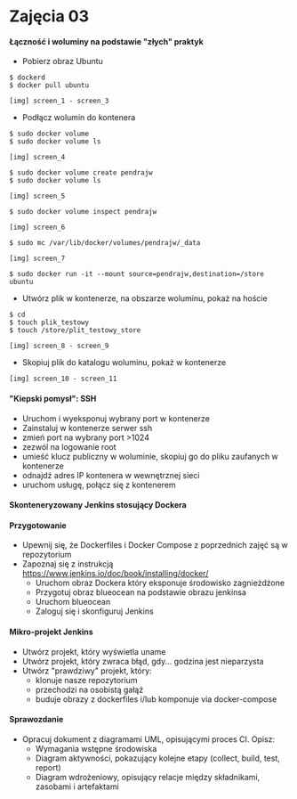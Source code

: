 # Zajęcia 03

#### Łączność i woluminy na podstawie "złych" praktyk

* Pobierz obraz Ubuntu
```shell
$ dockerd
$ docker pull ubuntu
```

`[img] screen_1 - screen_3`
* Podłącz wolumin do kontenera
```shell
$ sudo docker volume
$ sudo docker volume ls
```
`[img] screen_4`
```shell
$ sudo docker volume create pendrajw
$ sudo docker volume ls
```
`[img] screen_5`
```shell
$ sudo docker volume inspect pendrajw
```
`[img] screen_6`
```shell
$ sudo mc /var/lib/docker/volumes/pendrajw/_data
```
`[img] screen_7`
```shell
$ sudo docker run -it --mount source=pendrajw,destination=/store ubuntu
```

* Utwórz plik w kontenerze, na obszarze woluminu, pokaż na hoście

```shell
$ cd
$ touch plik_testowy
$ touch /store/plit_testowy_store
```

`[img] screen_8 - screen_9`

* Skopiuj plik do katalogu woluminu, pokaż w kontenerze

`[img] screen_10 - screen_11`

#### "Kiepski pomysł": SSH
* Uruchom i wyeksponuj wybrany port w kontenerze
* Zainstaluj w kontenerze serwer ssh
* zmień port na wybrany port >1024
* zezwól na logowanie root
* umieść klucz publiczny w woluminie, skopiuj go do pliku zaufanych w kontenerze
* odnajdź adres IP kontenera w wewnętrznej sieci
* uruchom usługę, połącz się z kontenerem

#### Skonteneryzowany Jenkins stosujący Dockera

#### Przygotowanie
* Upewnij się, że Dockerfiles i Docker Compose z poprzednich zajęć są w repozytorium
* Zapoznaj się z instrukcją https://www.jenkins.io/doc/book/installing/docker/
   * Uruchom obraz Dockera który eksponuje środowisko zagnieżdżone
   * Przygotuj obraz blueocean na podstawie obrazu jenkinsa
   * Uruchom blueocean
   * Zaloguj się i skonfiguruj Jenkins

#### Mikro-projekt Jenkins
* Utwórz projekt, który wyświetla uname
* Utwórz projekt, który zwraca błąd, gdy... godzina jest nieparzysta
* Utwórz "prawdziwy" projekt, który:
   * klonuje nasze repozytorium
   * przechodzi na osobistą gałąź
   * buduje obrazy z dockerfiles i/lub komponuje via docker-compose

#### Sprawozdanie
* Opracuj dokument z diagramami UML, opisującymi proces CI. Opisz:
   * Wymagania wstępne środowiska
   * Diagram aktywności, pokazujący kolejne etapy (collect, build, test, report)
   * Diagram wdrożeniowy, opisujący relacje między składnikami, zasobami i artefaktami
